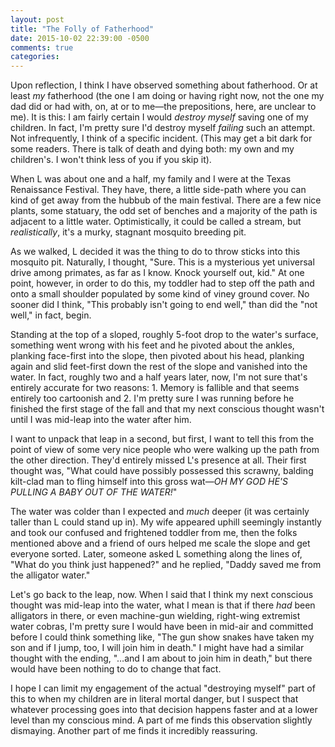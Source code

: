 ```yaml
---
layout: post
title: "The Folly of Fatherhood"
date: 2015-10-02 22:39:00 -0500
comments: true
categories: 
---
```

Upon reflection, I think I have observed something about fatherhood. Or at
least _my_ fatherhood (the one I am doing or having right now, not the one my
dad did or had with, on, at or to me—the prepositions, here, are unclear to
me). It is this: I am fairly certain I would _destroy myself_ saving one of my
children. In fact, I'm pretty sure I'd destroy myself _failing_ such an
attempt. Not infrequently, I think of a specific incident. (This may get a bit
dark for some readers. There is talk of death and dying both: my own and my
children's. I won't think less of you if you skip it).

When L was about one and a half, my family and I were at the Texas Renaissance
Festival. They have, there, a little side-path where you can kind of get away
from the hubbub of the main festival. There are a few nice plants, some
statuary, the odd set of benches and a majority of the path is adjacent to a
little water. Optimistically, it could be called a stream, but _realistically_,
it's a murky, stagnant mosquito breeding pit.

As we walked, L decided it was the thing to do to throw sticks into this
mosquito pit. Naturally, I thought, "Sure. This is a mysterious yet universal
drive among primates, as far as I know. Knock yourself out, kid." At one point,
however, in order to do this, my toddler had to step off the path and onto a
small shoulder populated by some kind of viney ground cover. No sooner did I
think, "This probably isn't going to end well," than did the "not well," in
fact, begin.

Standing at the top of a sloped, roughly 5-foot drop to the water's surface,
something went wrong with his feet and he pivoted about the ankles, planking
face-first into the slope, then pivoted about his head, planking again and slid
feet-first down the rest of the slope and vanished into the water. In fact,
roughly two and a half years later, now, I'm not sure that's entirely accurate
for two reasons: 1. Memory is fallible and that seems entirely too cartoonish
and 2. I'm pretty sure I was running before he finished the first stage of the
fall and that my next conscious thought wasn't until I was mid-leap into the
water after him.

I want to unpack that leap in a second, but first, I want to tell this from the
point of view of some very nice people who were walking up the path from the
other direction. They'd entirely missed L's presence at all. Their first
thought was, "What could have possibly possessed this scrawny, balding
kilt-clad man to fling himself into this gross wat—_OH MY GOD HE'S PULLING A
BABY OUT OF THE WATER!_"

The water was colder than I expected and _much_ deeper (it was certainly taller
than L could stand up in). My wife appeared uphill seemingly instantly and took
our confused and frightened toddler from me, then the folks mentioned above and
a friend of ours helped me scale the slope and get everyone sorted. Later,
someone asked L something along the lines of, "What do you think just
happened?" and he replied, "Daddy saved me from the alligator water."

Let's go back to the leap, now. When I said that I think my next conscious
thought was mid-leap into the water, what I mean is that if there _had_ been
alligators in there, or even machine-gun wielding, right-wing extremist water
cobras, I'm pretty sure I would have been in mid-air and committed before I
could think something like, "The gun show snakes have taken my son and if I
jump, too, I will join him in death." I might have had a similar thought with
the ending, "…and I am about to join him in death," but there would have been
nothing to do to change that fact.

I hope I can limit my engagement of the actual "destroying myself" part of this
to when my children are in literal mortal danger, but I suspect that whatever
processing goes into that decision happens faster and at a lower level than my
conscious mind. A part of me finds this observation slightly dismaying. Another
part of me finds it incredibly reassuring.
